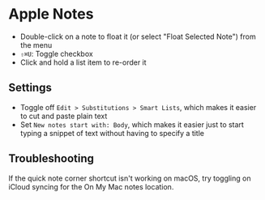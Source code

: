 # Apple Notes

- Double-click on a note to float it (or select "Float Selected Note") from the menu
- `⇧⌘U`: Toggle checkbox
- Click and hold a list item to re-order it

## Settings

- Toggle off `Edit > Substitutions > Smart Lists`, which makes it easier to cut and paste plain text
- Set `New notes start with: Body`, which makes it easier just to start typing a snippet of text without having to specify a title

## Troubleshooting

If the quick note corner shortcut isn't working on macOS, try toggling on iCloud syncing for the On My Mac notes location.
